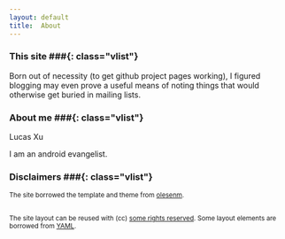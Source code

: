 ```yaml
---
layout: default
title:  About
---
```


### This site ###{: class="vlist"}

Born out of necessity (to get github project pages working), I figured
blogging may even prove a useful means of noting things that would otherwise
get buried in mailing lists.

### About me ###{: class="vlist"}
Lucas Xu

I am an android evangelist.
 
### Disclaimers ###{: class="vlist"}


<small class="meta final">
The site borrowed the template and theme from 
<a href="http://github.com/olesenm/olesenm.github.com">olesenm</a>. 
<br/>


<br/>The site layout can be reused with (cc)
<a href="http://creativecommons.org/licenses/by-sa/3.0/">some rights reserved</a>.
Some layout elements are borrowed from <a href="http://www.yaml.de/en/">YAML</a>.
</small>

<!-- JiaThis Button BEGIN -->
<script type="text/javascript">var jiathis_config = {data_track_clickback:true};</script>
<script type="text/javascript" src="http://v3.jiathis.com/code_mini/jiathis_r.js?uid=1336370704363698" charset="utf-8"></script>
<!-- JiaThis Button END -->
<!-- UJian Button BEGIN -->
 <script type="text/javascript" src="http://v1.ujian.cc/code/ujian.js?type=slide"></script>
<!-- UJian Button END -->
